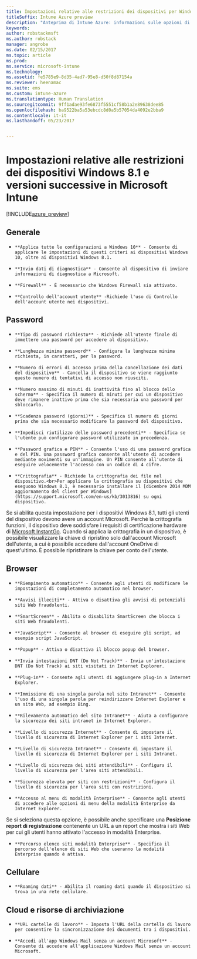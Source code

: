 ```yaml
---
title: Impostazioni relative alle restrizioni dei dispositivi per Windows 8.1
titleSuffix: Intune Azure preview
description: "Anteprima di Intune Azure: informazioni sulle opzioni di Intune che è possibile usare per controllare le impostazioni e le funzionalità del dispositivo con Windows 8.1."
keywords: 
author: robstackmsft
ms.author: robstack
manager: angrobe
ms.date: 02/15/2017
ms.topic: article
ms.prod: 
ms.service: microsoft-intune
ms.technology: 
ms.assetid: fe5785e9-8d35-4ad7-95e8-d50f8d87154a
ms.reviewer: heenamac
ms.suite: ems
ms.custom: intune-azure
ms.translationtype: Human Translation
ms.sourcegitcommit: 9ff1adae93fe6873f5551cf58b1a2e89638dee85
ms.openlocfilehash: ba9522ba5a53ebcdc8d0a5b57054da4092e2bba9
ms.contentlocale: it-it
ms.lasthandoff: 05/23/2017


---
```


# <a name="windows-81-and-later-device-restriction-settings-in-microsoft-intune"></a>Impostazioni relative alle restrizioni dei dispositivi Windows 8.1 e versioni successive in Microsoft Intune

[!INCLUDE[azure_preview](./includes/azure_preview.md)]

## <a name="general"></a>Generale
-     **Applica tutte le configurazioni a Windows 10** - Consente di applicare le impostazioni di questi criteri ai dispositivi Windows 10, oltre ai dispositivi Windows 8.1.
-     **Invio dati di diagnostica** - Consente al dispositivo di inviare informazioni di diagnostica a Microsoft.
-     **Firewall** - È necessario che Windows Firewall sia attivato.
-     **Controllo dell'account utente** -Richiede l'uso di Controllo dell'account utente nei dispositivi.
## <a name="password"></a>Password
-     **Tipo di password richiesto** - Richiede all'utente finale di immettere una password per accedere al dispositivo.
-     **Lunghezza minima password** - Configura la lunghezza minima richiesta, in caratteri, per la password.
-     **Numero di errori di accesso prima della cancellazione dei dati del dispositivo** - Cancella il dispositivo se viene raggiunto questo numero di tentativi di accesso non riusciti.
-     **Numero massimo di minuti di inattività fino al blocco dello schermo** - Specifica il numero di minuti per cui un dispositivo deve rimanere inattivo prima che sia necessaria una password per sbloccarlo.
-     **Scadenza password (giorni)** - Specifica il numero di giorni prima che sia necessario modificare la password del dispositivo.
-     **Impedisci riutilizzo delle password precedenti** - Specifica se l'utente può configurare password utilizzate in precedenza.
-     **Password grafica e PIN** - Consente l'uso di una password grafica e del PIN. Una password grafica consente all'utente di accedere mediante movimenti su un'immagine. Un PIN consente all'utente di eseguire velocemente l'accesso con un codice di 4 cifre.
-     **Crittografia** - Richiede la crittografia dei file nel dispositivo.<br>Per applicare la crittografia su dispositivi che eseguono Windows 8.1, è necessario installare il [dicembre 2014 MDM aggiornamento del client per Windows](https://support.microsoft.com/en-us/kb/3013816) su ogni dispositivo.
Se si abilita questa impostazione per i dispositivi Windows 8.1, tutti gli utenti del dispositivo devono avere un account Microsoft.
Perché la crittografia funzioni, il dispositivo deve soddisfare i requisiti di certificazione hardware di [Microsoft InstantGo](https://blogs.windows.com/windowsexperience/2014/06/19/instantgo-a-better-way-to-sleep/#IBHULcTfI4PokO8X.97).
Quando si applica la crittografia in un dispositivo, è possibile visualizzare la chiave di ripristino solo dall'account Microsoft dell'utente, a cui è possibile accedere dall'account OneDrive di quest'ultimo. È possibile ripristinare la chiave per conto dell'utente.     



## <a name="browser"></a>Browser
-     **Riempimento automatico** - Consente agli utenti di modificare le impostazioni di completamento automatico nel browser.
-     **Avvisi illeciti** - Attiva o disattiva gli avvisi di potenziali siti Web fraudolenti.
-     **SmartScreen** - Abilita o disabilita SmartScreen che blocca i siti Web fraudolenti.
-     **JavaScript** - Consente al browser di eseguire gli script, ad esempio script JavaScript.
-     **Popup** - Attiva o disattiva il blocco popup del browser.
-     **Invia intestazioni DNT (Do Not Track)** - Invia un'intestazione DNT (Do Not Track) ai siti visitati in Internet Explorer.
-     **Plug-in** - Consente agli utenti di aggiungere plug-in a Internet Explorer.
-     **Immissione di una singola parola nel sito Intranet** - Consente l'uso di una singola parola per reindirizzare Internet Explorer e un sito Web, ad esempio Bing.
-     **Rilevamento automatico del sito Intranet** - Aiuta a configurare la sicurezza dei siti intranet in Internet Explorer.
-     **Livello di sicurezza Internet** - Consente di impostare il livello di sicurezza di Internet Explorer per i siti Internet.
-     **Livello di sicurezza Intranet** - Consente di impostare il livello di sicurezza di Internet Explorer per i siti Intranet.
-     **Livello di sicurezza dei siti attendibili** - Configura il livello di sicurezza per l'area siti attendibili.
-     **Sicurezza elevata per siti con restrizioni** - Configura il livello di sicurezza per l'area siti con restrizioni.
-     **Accesso al menu di modalità Enterprise** - Consente agli utenti di accedere alle opzioni di menu della modalità Enterprise da Internet Explorer.
Se si seleziona questa opzione, è possibile anche specificare una **Posizione report di registrazione** contenente un URL a un report che mostra i siti Web per cui gli utenti hanno attivato l'accesso in modalità Enterprise.
-     **Percorso elenco siti modalità Enterprise** - Specifica il percorso dell'elenco di siti Web che useranno la modalità Enterprise quando è attiva.
## <a name="cellular"></a>Cellulare
-     **Roaming dati** - Abilita il roaming dati quando il dispositivo si trova in una rete cellulare.
## <a name="cloud-and-storage"></a>Cloud e risorse di archiviazione
-     **URL cartelle di lavoro** - Imposta l'URL della cartella di lavoro per consentire la sincronizzazione dei documenti tra i dispositivi.
-     **Accedi all'app Windows Mail senza un account Microsoft** - Consente di accedere all'applicazione Windows Mail senza un account Microsoft.     

